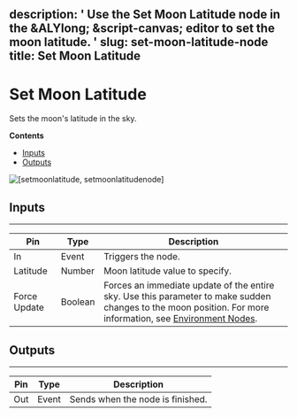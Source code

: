 description: ' Use the Set Moon Latitude node in the &ALYlong; &script-canvas; editor
  to set the moon latitude. '
slug: set-moon-latitude-node
title: Set Moon Latitude
---
# Set Moon Latitude<a name="set-moon-latitude-node"></a>

Sets the moon's latitude in the sky\.

**Contents**
+ [Inputs](#set-moon-latitude-node-input)
+ [Outputs](#set-moon-latitude-node-output)

![\[setmoonlatitude, setmoonlatitudenode\]](/images/userguide/scripting/script-canvas/scriptcanvasnodes/script-canvas-set-moon-latitude-node.png)

## Inputs<a name="set-moon-latitude-node-input"></a>


****  

| Pin | Type | Description | 
| --- | --- | --- | 
| In | Event | Triggers the node\. | 
| Latitude | Number | Moon latitude value to specify\. | 
| Force Update | Boolean |  Forces an immediate update of the entire sky\. Use this parameter to make sudden changes to the moon position\. For more information, see [Environment Nodes](script-canvas-environment-nodes.md)\.  | 

## Outputs<a name="set-moon-latitude-node-output"></a>


****  

| Pin | Type | Description | 
| --- | --- | --- | 
| Out | Event | Sends when the node is finished\. | 